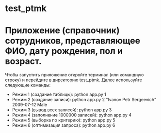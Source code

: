 # test_ptmk
# Приложение (справочник) сотрудников, представляющее ФИО, дату рождения, пол и возраст. 

Чтобы запустить приложение откройте терминал (или командную строку) и перейдите в директорию test_ptmk.
Далее используйте следующие команды:

- Режим 1 (создание таблицы):  python app.py 1
- Режим 2 (создание записи):  python app.py 2 "Ivanov Petr Sergeevich" 2009-07-12 Male
- Режим 3 (вывод всех записей):  python app.py 3
- Режим 4 (заполнение 1000000 записей):  python app.py 4
- Режим 5 (выборка по критерию):  python app.py 5
- Режим 6 (оптимизация запроса):  python app.py 6
